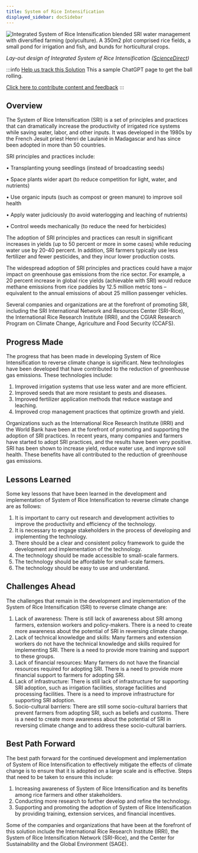```yaml
---
title: System of Rice Intensification
displayed_sidebar: docSidebar
---
```

![Integrated System of Rice Intensification blended SRI water management with diversified farming (polyculture). A 350m2 plot comprised rice fields, a small pond for irrigation and fish, and bunds for horticultural crops.](/../static/img/system-of-rice-intensification.jpg)

*Lay-out design of Integrated System of Rice Intensification ([ScienceDirect](https://www.sciencedirect.com/science/article/pii/S037837741530055X#fig0005))*

:::info [Help us track this Solution](contribute)
This a sample ChatGPT page to get the ball rolling.

[Click here to contribute content and feedback](contribute)
:::

## Overview

The System of Rice Intensification (SRI) is a set of principles and practices that can dramatically increase the productivity of irrigated rice systems while saving water, labor, and other inputs. It was developed in the 1980s by the French Jesuit priest Henri de Laulanié in Madagascar and has since been adopted in more than 50 countries.

SRI principles and practices include:

• Transplanting young seedlings (instead of broadcasting seeds)

• Space plants wider apart (to reduce competition for light, water, and nutrients)

• Use organic inputs (such as compost or green manure) to improve soil health

• Apply water judiciously (to avoid waterlogging and leaching of nutrients)

• Control weeds mechanically (to reduce the need for herbicides)

The adoption of SRI principles and practices can result in significant increases in yields (up to 50 percent or more in some cases) while reducing water use by 20-40 percent. In addition, SRI farmers typically use less fertilizer and fewer pesticides, and they incur lower production costs.

The widespread adoption of SRI principles and practices could have a major impact on greenhouse gas emissions from the rice sector. For example, a 20 percent increase in global rice yields (achievable with SRI) would reduce methane emissions from rice paddies by 12.5 million metric tons – equivalent to the annual emissions of about 25 million passenger vehicles.

Several companies and organizations are at the forefront of promoting SRI, including the SRI International Network and Resources Center (SRI-Rice), the International Rice Research Institute (IRRI), and the CGIAR Research Program on Climate Change, Agriculture and Food Security (CCAFS).

## Progress Made

The progress that has been made in developing System of Rice Intensification to reverse climate change is significant. New technologies have been developed that have contributed to the reduction of greenhouse gas emissions. These technologies include:

1. Improved irrigation systems that use less water and are more efficient.
2. Improved seeds that are more resistant to pests and diseases.
3. Improved fertilizer application methods that reduce wastage and leaching.
4. Improved crop management practices that optimize growth and yield.

Organizations such as the International Rice Research Institute (IRRI) and the World Bank have been at the forefront of promoting and supporting the adoption of SRI practices. In recent years, many companies and farmers have started to adopt SRI practices, and the results have been very positive. SRI has been shown to increase yield, reduce water use, and improve soil health. These benefits have all contributed to the reduction of greenhouse gas emissions.

## Lessons Learned

Some key lessons that have been learned in the development and implementation of System of Rice Intensification to reverse climate change are as follows:

1. It is important to carry out research and development activities to improve the productivity and efficiency of the technology.
2. It is necessary to engage stakeholders in the process of developing and implementing the technology.
3. There should be a clear and consistent policy framework to guide the development and implementation of the technology.
4. The technology should be made accessible to small-scale farmers.
5. The technology should be affordable for small-scale farmers.
6. The technology should be easy to use and understand.

## Challenges Ahead

The challenges that remain in the development and implementation of the System of Rice Intensification (SRI) to reverse climate change are:

1. Lack of awareness: There is still lack of awareness about SRI among farmers, extension workers and policy-makers. There is a need to create more awareness about the potential of SRI in reversing climate change.
2. Lack of technical knowledge and skills: Many farmers and extension workers do not have the technical knowledge and skills required for implementing SRI. There is a need to provide more training and support to these groups.
3. Lack of financial resources: Many farmers do not have the financial resources required for adopting SRI. There is a need to provide more financial support to farmers for adopting SRI.
4. Lack of infrastructure: There is still lack of infrastructure for supporting SRI adoption, such as irrigation facilities, storage facilities and processing facilities. There is a need to improve infrastructure for supporting SRI adoption.
5. Socio-cultural barriers: There are still some socio-cultural barriers that prevent farmers from adopting SRI, such as beliefs and customs. There is a need to create more awareness about the potential of SRI in reversing climate change and to address these socio-cultural barriers.

## Best Path Forward

The best path forward for the continued development and implementation of System of Rice Intensification to effectively mitigate the effects of climate change is to ensure that it is adopted on a large scale and is effective. Steps that need to be taken to ensure this include:

1. Increasing awareness of System of Rice Intensification and its benefits among rice farmers and other stakeholders.
2. Conducting more research to further develop and refine the technology.
3. Supporting and promoting the adoption of System of Rice Intensification by providing training, extension services, and financial incentives.

Some of the companies and organizations that have been at the forefront of this solution include the International Rice Research Institute (IRRI), the System of Rice Intensification Network (SRI-Rice), and the Center for Sustainability and the Global Environment (SAGE).